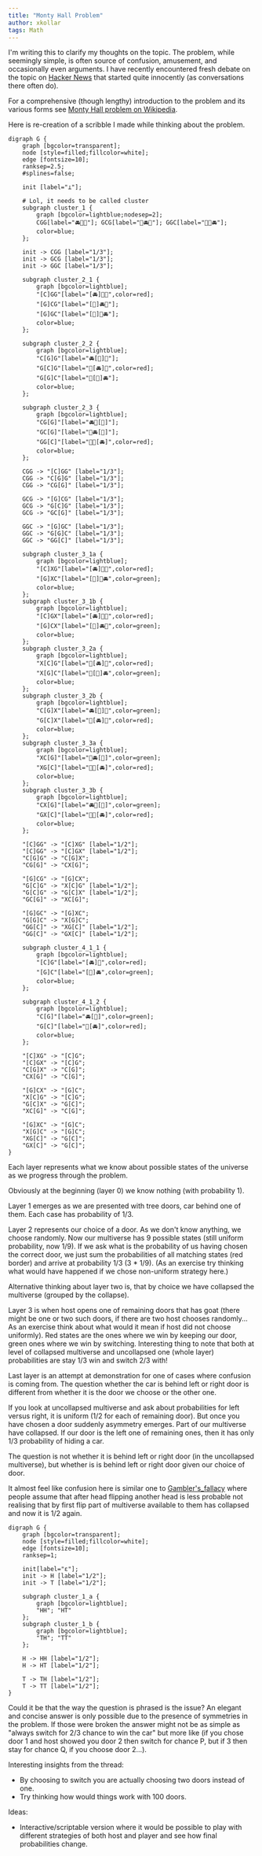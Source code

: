 ```yaml
---
title: "Monty Hall Problem"
author: xkollar
tags: Math
---
```


I'm writing this to clarify my thoughts on the topic. The problem, while
seemingly simple, is often source of confusion, amusement, and occasionally
even arguments. I have recently encountered fresh debate on the topic on
[Hacker News](https://news.ycombinator.com/item?id=37829926) that started
quite innocently (as conversations there often do).

For a comprehensive (though lengthy) introduction to the problem and its
various forms see [Monty Hall problem on
Wikipedia](https://en.wikipedia.org/wiki/Monty_Hall_problem).

Here is re-creation of a scribble I made while thinking about the problem.

~~~ {.dot-render}
digraph G {
    graph [bgcolor=transparent];
    node [style=filled;fillcolor=white];
    edge [fontsize=10];
    ranksep=2.5;
    #splines=false;

    init [label="⊥"];

    # Lol, it needs to be called cluster
    subgraph cluster_1 {
        graph [bgcolor=lightblue;nodesep=2];
        CGG[label="🚘🐐🐐"]; GCG[label="🐐🚘🐐"]; GGC[label="🐐🐐🚘"];
        color=blue;
    };

    init -> CGG [label="1/3"];
    init -> GCG [label="1/3"];
    init -> GGC [label="1/3"];

    subgraph cluster_2_1 {
        graph [bgcolor=lightblue];
        "[C]GG"[label="[🚘]🐐🐐",color=red];
        "[G]CG"[label="[🐐]🚘🐐"];
        "[G]GC"[label="[🐐]🐐🚘"];
        color=blue;
    };

    subgraph cluster_2_2 {
        graph [bgcolor=lightblue];
        "C[G]G"[label="🚘[🐐]🐐"];
        "G[C]G"[label="🐐[🚘]🐐",color=red];
        "G[G]C"[label="🐐[🐐]🚘"];
        color=blue;
    };

    subgraph cluster_2_3 {
        graph [bgcolor=lightblue];
        "CG[G]"[label="🚘🐐[🐐]"];
        "GC[G]"[label="🐐🚘[🐐]"];
        "GG[C]"[label="🐐🐐[🚘]",color=red];
        color=blue;
    };

    CGG -> "[C]GG" [label="1/3"];
    CGG -> "C[G]G" [label="1/3"];
    CGG -> "CG[G]" [label="1/3"];

    GCG -> "[G]CG" [label="1/3"];
    GCG -> "G[C]G" [label="1/3"];
    GCG -> "GC[G]" [label="1/3"];

    GGC -> "[G]GC" [label="1/3"];
    GGC -> "G[G]C" [label="1/3"];
    GGC -> "GG[C]" [label="1/3"];

    subgraph cluster_3_1a {
        graph [bgcolor=lightblue];
        "[C]XG"[label="[🚘]🙅🐐",color=red];
        "[G]XC"[label="[🐐]🙅🚘",color=green];
        color=blue;
    };
    subgraph cluster_3_1b {
        graph [bgcolor=lightblue];
        "[C]GX"[label="[🚘]🐐🙅",color=red];
        "[G]CX"[label="[🐐]🚘🙅",color=green];
        color=blue;
    };
    subgraph cluster_3_2a {
        graph [bgcolor=lightblue];
        "X[C]G"[label="🙅[🚘]🐐",color=red];
        "X[G]C"[label="🙅[🐐]🚘",color=green];
        color=blue;
    };
    subgraph cluster_3_2b {
        graph [bgcolor=lightblue];
        "C[G]X"[label="🚘[🐐]🙅",color=green];
        "G[C]X"[label="🐐[🚘]🙅",color=red];
        color=blue;
    };
    subgraph cluster_3_3a {
        graph [bgcolor=lightblue];
        "XC[G]"[label="🙅🚘[🐐]",color=green];
        "XG[C]"[label="🙅🐐[🚘]",color=red];
        color=blue;
    };
    subgraph cluster_3_3b {
        graph [bgcolor=lightblue];
        "CX[G]"[label="🚘🙅[🐐]",color=green];
        "GX[C]"[label="🐐🙅[🚘]",color=red];
        color=blue;
    };

    "[C]GG" -> "[C]XG" [label="1/2"];
    "[C]GG" -> "[C]GX" [label="1/2"];
    "C[G]G" -> "C[G]X";
    "CG[G]" -> "CX[G]";

    "[G]CG" -> "[G]CX";
    "G[C]G" -> "X[C]G" [label="1/2"];
    "G[C]G" -> "G[C]X" [label="1/2"];
    "GC[G]" -> "XC[G]";

    "[G]GC" -> "[G]XC";
    "G[G]C" -> "X[G]C";
    "GG[C]" -> "XG[C]" [label="1/2"];
    "GG[C]" -> "GX[C]" [label="1/2"];

    subgraph cluster_4_1_1 {
        graph [bgcolor=lightblue];
        "[C]G"[label="[🚘]🐐",color=red];
        "[G]C"[label="[🐐]🚘",color=green];
        color=blue;
    };

    subgraph cluster_4_1_2 {
        graph [bgcolor=lightblue];
        "C[G]"[label="🚘[🐐]",color=green];
        "G[C]"[label="🐐[🚘]",color=red];
        color=blue;
    };

    "[C]XG" -> "[C]G";
    "[C]GX" -> "[C]G";
    "C[G]X" -> "C[G]";
    "CX[G]" -> "C[G]";

    "[G]CX" -> "[G]C";
    "X[C]G" -> "[C]G";
    "G[C]X" -> "G[C]";
    "XC[G]" -> "C[G]";

    "[G]XC" -> "[G]C";
    "X[G]C" -> "[G]C";
    "XG[C]" -> "G[C]";
    "GX[C]" -> "G[C]";
}
~~~

Each layer represents what we know about possible states of the universe
as we progress through the problem.

Obviously at the beginning (layer 0) we know nothing (with probability 1).

Layer 1 emerges as we are presented with tree doors, car behind one of them.
Each case has probability of 1/3.

Layer 2 represents our choice of a door. As we don't know anything, we choose
randomly. Now our multiverse has 9 possible states (still uniform probability,
now 1/9). If we ask what is the probability of us having chosen the correct
door, we just sum the probabilities of all matching states (red border) and
arrive at probability 1/3 (3 * 1/9). (As an exercise try thinking what
would have happened if we chose non-uniform strategy here.)

Alternative thinking about layer two is, that by choice we have collapsed
the multiverse (grouped by the collapse).

Layer 3 is when host opens one of remaining doors that has goat (there might
be one or two such doors, if there are two host chooses randomly... As an
exercise think about what would it mean if host did not choose uniformly). Red
states are the ones where we win by keeping our door, green ones where we win
by switching. Interesting thing to note that both at level of collapsed
multiverse and uncollapsed one (whole layer) probabilities are stay 1/3 win
and switch 2/3 with!

Last layer is an attempt at demonstration for one of cases where confusion is
coming from. The question whether the car is behind left or right door is
different from whether it is the door we choose or the other one.

If you look at uncollapsed multiverse and ask about probabilities for left
versus right, it is uniform (1/2 for each of remaining door). But once you
have chosen a door suddenly asymmetry emerges. Part of our multiverse have
collapsed. If our door is the left one of remaining ones, then it has only 1/3
probability of hiding a car.

The question is not whether it is behind left or right door (in the
uncollapsed multiverse), but whether is is behind left or right door given our
choice of door.

It almost feel like confusion here is similar one to
[Gambler's_fallacy](https://en.wikipedia.org/wiki/Gambler's_fallacy) where
people assume that after head flipping another head is less probable not
realising that by first flip part of multiverse available to them has
collapsed and now it is 1/2 again.

~~~ {.dot-render}
digraph G {
    graph [bgcolor=transparent];
    node [style=filled;fillcolor=white];
    edge [fontsize=10];
    ranksep=1;

    init[label="ε"];
    init -> H [label="1/2"];
    init -> T [label="1/2"];

    subgraph cluster_1_a {
        graph [bgcolor=lightblue];
        "HH"; "HT"
    };
    subgraph cluster_1_b {
        graph [bgcolor=lightblue];
        "TH"; "TT"
    };

    H -> HH [label="1/2"];
    H -> HT [label="1/2"];

    T -> TH [label="1/2"];
    T -> TT [label="1/2"];
}
~~~

Could it be that the way the question is phrased is the issue? An elegant and
concise answer is only possible due to the presence of symmetries in the
problem. If those were broken the answer might not be as simple as "always
switch for 2/3 chance to win the car" but more like (if you chose door 1 and
host showed you door 2 then switch for chance P, but if 3 then stay for chance
Q, if you choose door 2…).

Interesting insights from the thread:

* By choosing to switch you are actually choosing two doors
  instead of one.
* Try thinking how would things work with 100 doors.

Ideas:

* Interactive/scriptable version where it would be possible
  to play with different strategies of both host and player
  and see how final probabilities change.
